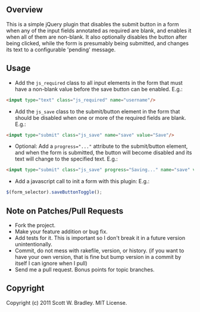 ## Overview

This is a simple jQuery plugin that disables the submit button in a form when any of the input fields annotated as required are blank, and enables it when all of them are non-blank. It also optionally disables the button after being clicked, while the form is presumably being submitted, and changes its text to a configurable 'pending' message.

## Usage

  * Add the `js_required` class to all input elements in the form that must have a non-blank value before the save button can be enabled. E.g.:
```html
<input type="text" class="js_required" name="username"/>
```

  * Add the `js_save` class to the submit/button element in the form that should be disabled when one or more of the required fields are blank. E.g.:
```html
<input type="submit" class="js_save" name="save" value="Save"/>
```

  * Optional: Add a `progress="..."` attribute to the submit/button element, and when the form is submitted, the button will become disabled and its text will change to the specified text. E.g.:
```html
<input type="submit" class="js_save" progress="Saving..." name="save" value="Save"/>
```

  * Add a javascript call to init a form with this plugin: E.g.:
```javascript
$(form_selector).saveButtonToggle();
```

## Note on Patches/Pull Requests
 
* Fork the project.
* Make your feature addition or bug fix.
* Add tests for it. This is important so I don't break it in a
  future version unintentionally.
* Commit, do not mess with rakefile, version, or history.
  (if you want to have your own version, that is fine but bump version in a commit by itself I can ignore when I pull)
* Send me a pull request. Bonus points for topic branches.

## Copyright

Copyright (c) 2011 Scott W. Bradley. MIT License.
